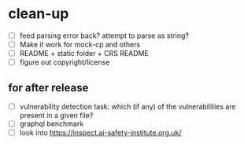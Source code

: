 clean-up
=======
- [ ] feed parsing error back? attempt to parse as string?
- [ ] Make it work for mock-cp and others
- [ ] README + static folder + CRS README
- [ ] figure out copyright/license

for after release
-------
- [ ] vulnerability detection task: which (if any) of the vulnerabilities are present in a given file?
- [ ] graphql benchmark
- [ ] look into https://inspect.ai-safety-institute.org.uk/
